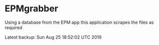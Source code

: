 # EPMgrabber
Using a database from the EPM app this application scrapes the files as required


Latest backup: Sun Aug 25 18:52:02 UTC 2019
